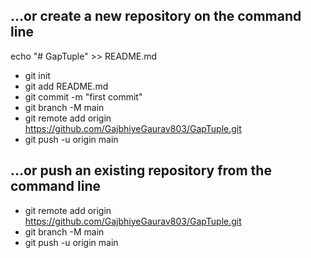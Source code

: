 ## …or create a new repository on the command line
echo "# GapTuple" >> README.md
- git init
- git add README.md
- git commit -m "first commit"
- git branch -M main
- git remote add origin https://github.com/GajbhiyeGaurav803/GapTuple.git
- git push -u origin main


## …or push an existing repository from the command line
- git remote add origin https://github.com/GajbhiyeGaurav803/GapTuple.git
- git branch -M main
- git push -u origin main